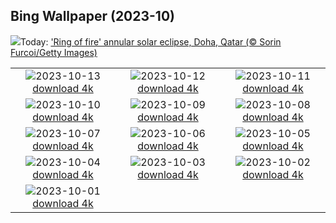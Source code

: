 ## Bing Wallpaper (2023-10)
![](https://www.bing.com/th?id=OHR.RingEclipse_EN-GB2487189935_UHD.jpg&w=1000)Today: ['Ring of fire' annular solar eclipse, Doha, Qatar (© Sorin Furcoi/Getty Images)](https://www.bing.com/th?id=OHR.RingEclipse_EN-GB2487189935_UHD.jpg)

|      |      |      |
| :----: | :----: | :----: |
|![](https://www.bing.com/th?id=OHR.ViesteItaly_EN-GB3219865518_UHD.jpg&pid=hp&w=384&h=216&rs=1&c=4)2023-10-13 [download 4k](https://www.bing.com/th?id=OHR.ViesteItaly_EN-GB3219865518_UHD.jpg)|![](https://www.bing.com/th?id=OHR.IdahoBarn_EN-GB2947477410_UHD.jpg&pid=hp&w=384&h=216&rs=1&c=4)2023-10-12 [download 4k](https://www.bing.com/th?id=OHR.IdahoBarn_EN-GB2947477410_UHD.jpg)|![](https://www.bing.com/th?id=OHR.JohnDayFossil_EN-GB2645491253_UHD.jpg&pid=hp&w=384&h=216&rs=1&c=4)2023-10-11 [download 4k](https://www.bing.com/th?id=OHR.JohnDayFossil_EN-GB2645491253_UHD.jpg)|
|![](https://www.bing.com/th?id=OHR.SoprisSunrise_EN-GB2329457022_UHD.jpg&pid=hp&w=384&h=216&rs=1&c=4)2023-10-10 [download 4k](https://www.bing.com/th?id=OHR.SoprisSunrise_EN-GB2329457022_UHD.jpg)|![](https://www.bing.com/th?id=OHR.EdinburghcityscapeUK_EN-GB5285078030_UHD.jpg&pid=hp&w=384&h=216&rs=1&c=4)2023-10-09 [download 4k](https://www.bing.com/th?id=OHR.EdinburghcityscapeUK_EN-GB5285078030_UHD.jpg)|![](https://www.bing.com/th?id=OHR.OctoClam_EN-GB1518782389_UHD.jpg&pid=hp&w=384&h=216&rs=1&c=4)2023-10-08 [download 4k](https://www.bing.com/th?id=OHR.OctoClam_EN-GB1518782389_UHD.jpg)|
|![](https://www.bing.com/th?id=OHR.GrizzlyFalls_EN-GB6799572223_UHD.jpg&pid=hp&w=384&h=216&rs=1&c=4)2023-10-07 [download 4k](https://www.bing.com/th?id=OHR.GrizzlyFalls_EN-GB6799572223_UHD.jpg)|![](https://www.bing.com/th?id=OHR.TaughannockFalls_EN-GB6398059328_UHD.jpg&pid=hp&w=384&h=216&rs=1&c=4)2023-10-06 [download 4k](https://www.bing.com/th?id=OHR.TaughannockFalls_EN-GB6398059328_UHD.jpg)|![](https://www.bing.com/th?id=OHR.GentooJump_EN-GB5526095211_UHD.jpg&pid=hp&w=384&h=216&rs=1&c=4)2023-10-05 [download 4k](https://www.bing.com/th?id=OHR.GentooJump_EN-GB5526095211_UHD.jpg)|
|![](https://www.bing.com/th?id=OHR.TarantulaNebula_EN-GB5295234323_UHD.jpg&pid=hp&w=384&h=216&rs=1&c=4)2023-10-04 [download 4k](https://www.bing.com/th?id=OHR.TarantulaNebula_EN-GB5295234323_UHD.jpg)|![](https://www.bing.com/th?id=OHR.WhitsundaySwirl_EN-GB4919384667_UHD.jpg&pid=hp&w=384&h=216&rs=1&c=4)2023-10-03 [download 4k](https://www.bing.com/th?id=OHR.WhitsundaySwirl_EN-GB4919384667_UHD.jpg)|![](https://www.bing.com/th?id=OHR.VuittonFoundation_EN-GB4679689515_UHD.jpg&pid=hp&w=384&h=216&rs=1&c=4)2023-10-02 [download 4k](https://www.bing.com/th?id=OHR.VuittonFoundation_EN-GB4679689515_UHD.jpg)|
|![](https://www.bing.com/th?id=OHR.LakeBledSunrise_EN-GB9672401018_UHD.jpg&pid=hp&w=384&h=216&rs=1&c=4)2023-10-01 [download 4k](https://www.bing.com/th?id=OHR.LakeBledSunrise_EN-GB9672401018_UHD.jpg)|